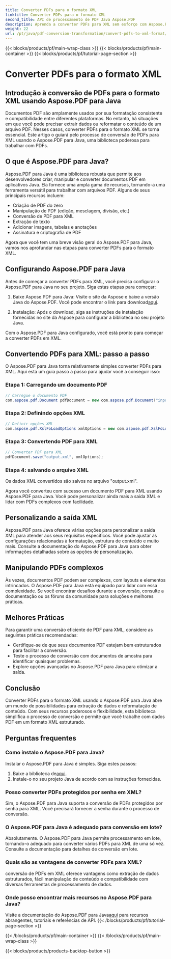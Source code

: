 ```yaml
---
title: Converter PDFs para o formato XML
linktitle: Converter PDFs para o formato XML
second_title: API de processamento de PDF Java Aspose.PDF
description: Aprenda a converter PDFs para XML sem esforço com Aspose.PDF para Java. Guia passo a passo e melhores práticas para conversão eficiente.
weight: 22
url: /pt/java/pdf-conversion-transformation/convert-pdfs-to-xml-format/
---
```


{{< blocks/products/pf/main-wrap-class >}}
{{< blocks/products/pf/main-container >}}
{{< blocks/products/pf/tutorial-page-section >}}

# Converter PDFs para o formato XML


## Introdução à conversão de PDFs para o formato XML usando Aspose.PDF para Java

Documentos PDF são amplamente usados por sua formatação consistente e compatibilidade entre diferentes plataformas. No entanto, há situações em que você pode precisar extrair dados ou reformatar o conteúdo de um arquivo PDF. Nesses casos, converter PDFs para o formato XML se torna essencial. Este artigo o guiará pelo processo de conversão de PDFs para XML usando o Aspose.PDF para Java, uma biblioteca poderosa para trabalhar com PDFs.

## O que é Aspose.PDF para Java?

Aspose.PDF para Java é uma biblioteca robusta que permite aos desenvolvedores criar, manipular e converter documentos PDF em aplicativos Java. Ela fornece uma ampla gama de recursos, tornando-a uma ferramenta versátil para trabalhar com arquivos PDF. Alguns de seus principais recursos incluem:

- Criação de PDF do zero
- Manipulação de PDF (edição, mesclagem, divisão, etc.)
- Conversão de PDF para XML
- Extração de texto
- Adicionar imagens, tabelas e anotações
- Assinatura e criptografia de PDF

Agora que você tem uma breve visão geral do Aspose.PDF para Java, vamos nos aprofundar nas etapas para converter PDFs para o formato XML.

## Configurando Aspose.PDF para Java

Antes de começar a converter PDFs para XML, você precisa configurar o Aspose.PDF para Java no seu projeto. Siga estas etapas para começar:

1.  Baixe Aspose.PDF para Java: Visite o site da Aspose e baixe a versão Java do Aspose.PDF. Você pode encontrar o link para download[aqui](https://releases.aspose.com/pdf/java/).

2. Instalação: Após o download, siga as instruções de instalação fornecidas no site da Aspose para configurar a biblioteca no seu projeto Java.

Com o Aspose.PDF para Java configurado, você está pronto para começar a converter PDFs em XML.

## Convertendo PDFs para XML: passo a passo

O Aspose.PDF para Java torna relativamente simples converter PDFs para XML. Aqui está um guia passo a passo para ajudar você a conseguir isso:

### Etapa 1: Carregando um documento PDF

```java
// Carregue o documento PDF
com.aspose.pdf.Document pdfDocument = new com.aspose.pdf.Document("input.pdf");
```

### Etapa 2: Definindo opções XML

```java
// Definir opções XML
com.aspose.pdf.XslFoLoadOptions xmlOptions = new com.aspose.pdf.XslFoLoadOptions();
```

### Etapa 3: Convertendo PDF para XML

```java
// Converter PDF para XML
pdfDocument.save("output.xml", xmlOptions);
```

### Etapa 4: salvando o arquivo XML

Os dados XML convertidos são salvos no arquivo "output.xml".

Agora você converteu com sucesso um documento PDF para XML usando Aspose.PDF para Java. Você pode personalizar ainda mais a saída XML e lidar com PDFs complexos com facilidade.

## Personalizando a saída XML

Aspose.PDF para Java oferece várias opções para personalizar a saída XML para atender aos seus requisitos específicos. Você pode ajustar as configurações relacionadas à formatação, estrutura de conteúdo e muito mais. Consulte a documentação do Aspose.PDF para Java para obter informações detalhadas sobre as opções de personalização.

## Manipulando PDFs complexos

Às vezes, documentos PDF podem ser complexos, com layouts e elementos intrincados. O Aspose.PDF para Java está equipado para lidar com essa complexidade. Se você encontrar desafios durante a conversão, consulte a documentação ou os fóruns da comunidade para soluções e melhores práticas.

## Melhores Práticas

Para garantir uma conversão eficiente de PDF para XML, considere as seguintes práticas recomendadas:

- Certifique-se de que seus documentos PDF estejam bem estruturados para facilitar a conversão.
- Teste o processo de conversão com documentos de amostra para identificar quaisquer problemas.
- Explore opções avançadas no Aspose.PDF para Java para otimizar a saída.

## Conclusão

Converter PDFs para o formato XML usando o Aspose.PDF para Java abre um mundo de possibilidades para extração de dados e reformatação de conteúdo. Com seus recursos poderosos e flexibilidade, esta biblioteca simplifica o processo de conversão e permite que você trabalhe com dados PDF em um formato XML estruturado.

## Perguntas frequentes

### Como instalo o Aspose.PDF para Java?

Instalar o Aspose.PDF para Java é simples. Siga estes passos:
1.  Baixe a biblioteca de[aqui](https://releases.aspose.com/pdf/java/).
2. Instale-o no seu projeto Java de acordo com as instruções fornecidas.

### Posso converter PDFs protegidos por senha em XML?

Sim, o Aspose.PDF para Java suporta a conversão de PDFs protegidos por senha para XML. Você precisará fornecer a senha durante o processo de conversão.

### O Aspose.PDF para Java é adequado para conversão em lote?

Absolutamente. O Aspose.PDF para Java permite processamento em lote, tornando-o adequado para converter vários PDFs para XML de uma só vez. Consulte a documentação para detalhes de conversão em lote.

### Quais são as vantagens de converter PDFs para XML?

conversão de PDFs em XML oferece vantagens como extração de dados estruturados, fácil manipulação de conteúdo e compatibilidade com diversas ferramentas de processamento de dados.

### Onde posso encontrar mais recursos no Aspose.PDF para Java?

 Visite a documentação do Aspose.PDF para Java[aqui](https://reference.aspose.com/pdf/java/) para recursos abrangentes, tutoriais e referências de API.
{{< /blocks/products/pf/tutorial-page-section >}}

{{< /blocks/products/pf/main-container >}}
{{< /blocks/products/pf/main-wrap-class >}}

{{< blocks/products/products-backtop-button >}}

